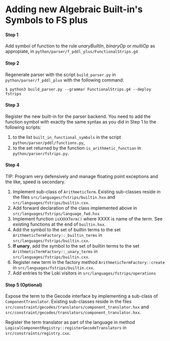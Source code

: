 # Adding new Algebraic Built-in's Symbols to FS plus

#### Step 1

Add symbol of function to the rule *unaryBuiltIn*, *binaryOp* or *multiOp* as appropiate, in `python/parser/f_pddl_plus/FunctionalStrips.g4`

#### Step 2

Regenerate parser with the script `build_parser.py` in `python/parser/f_pddl_plus` with the following command:
```
$ python3 build_parser.py --grammar FunctionalStrips.g4 --deploy fstrips
```

#### Step 3

Register the new built-in for the parser backend. You need to add the function symbol with exactly the
same syntax as you did in Step 1 to the following scripts:

 1. to the list `built_in_functional_symbols` in the script `python/parser/pddl/functions.py`,
 2. to the set returned by the function `is_arithmetic_function` in `python/parser/fstrips.py`.

#### Step 4
TIP: Program very defensively and manage floating point exceptions and the like, speed is secondary.

 1. Implement sub-class of `ArithmeticTerm`. Existing sub-classes reside in the files `src/languages/fstrips/builtin.hxx`
 and `src/languages/fstrips/builtin.cxx`.
 2. Add forward declaration of the class implemented above in `src/languages/fstrips/language_fwd.hxx`
 3. Implement function `isXXXXTerm()` where XXXX is name of the term. See existing functions at the end of `builtin.hxx`.
 4. Add the symbol to the set of builtin terms to the set `ArithmeticTermFactory::_builtin_terms` in `src/languages/fstrips/builtin.cxx`.
 5. **If unary**, add the symbol to the set of builtin terms to the set `ArithmeticTermFactory::_unary_terms` in `src/languages/fstrips/builtin.cxx`.
 6. Register new term in the factory method `ArithmeticTermFactory::create` in `src/languages/fstrips/builtin.cxx`.
 7. Add entries to the Loki visitors in `src/languages/fstrips/operations`

#### Step 5 (Optional)

Expose the term to the Gecode interface by implementing a sub-class of `ComponentTranslator`. Existing
sub-classes reside in the files `src/constraint/gecodes/translators/component_translator.hxx` and
`src/constraint/gecodes/translators/component_translator.hxx`.

Register the term translator as part of the language in method `LogicalComponentRegistry::registerGecodeTranslators`
in `src/constraints/registry.cxx`.
